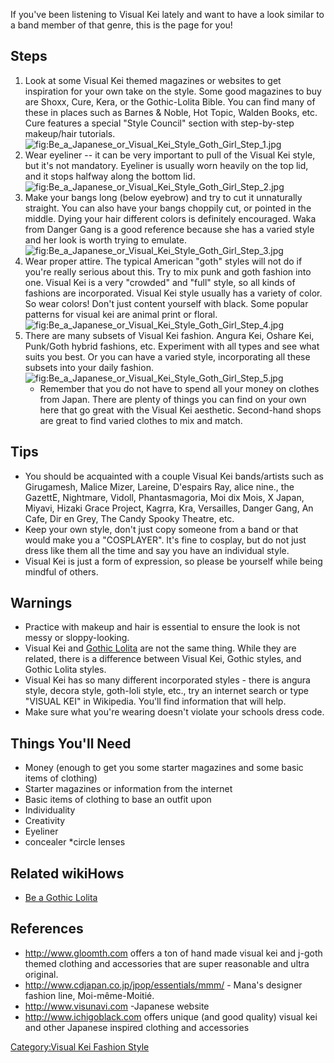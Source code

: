 

If you've been listening to Visual Kei lately and want to have a look
similar to a band member of that genre, this is the page for you!

## Steps

1.  Look at some Visual Kei themed magazines or websites to get
    inspiration for your own take on the style. Some good magazines to
    buy are Shoxx, Cure, Kera, or the Gothic-Lolita Bible. You can find
    many of these in places such as Barnes & Noble, Hot Topic, Walden
    Books, etc. Cure features a special "Style Council" section with
    step-by-step makeup/hair
    tutorials.![](Be_a_Japanese_or_Visual_Kei_Style_Goth_Girl_Step_1.jpg "fig:Be_a_Japanese_or_Visual_Kei_Style_Goth_Girl_Step_1.jpg")
2.  Wear eyeliner -- it can be very important to pull of the Visual Kei
    style, but it's not mandatory. Eyeliner is usually worn heavily on
    the top lid, and it stops halfway along the bottom
    lid.![](Be_a_Japanese_or_Visual_Kei_Style_Goth_Girl_Step_2.jpg "fig:Be_a_Japanese_or_Visual_Kei_Style_Goth_Girl_Step_2.jpg")
3.  Make your bangs long (below eyebrow) and try to cut it unnaturally
    straight. You can also have your bangs choppily cut, or pointed in
    the middle. Dying your hair different colors is definitely
    encouraged. Waka from Danger Gang is a good reference because she
    has a varied style and her look is worth trying to
    emulate.![](Be_a_Japanese_or_Visual_Kei_Style_Goth_Girl_Step_3.jpg "fig:Be_a_Japanese_or_Visual_Kei_Style_Goth_Girl_Step_3.jpg")
4.  Wear proper attire. The typical American "goth" styles will not do
    if you're really serious about this. Try to mix punk and goth
    fashion into one. Visual Kei is a very "crowded" and "full" style,
    so all kinds of fashions are incorporated. Visual Kei style usually
    has a variety of color. So wear colors! Don't just content yourself
    with black. Some popular patterns for visual kei are animal print or
    floral.![](Be_a_Japanese_or_Visual_Kei_Style_Goth_Girl_Step_4.jpg "fig:Be_a_Japanese_or_Visual_Kei_Style_Goth_Girl_Step_4.jpg")
5.  There are many subsets of Visual Kei fashion. Angura Kei, Oshare
    Kei, Punk/Goth hybrid fashions, etc. Experiment with all types and
    see what suits you best. Or you can have a varied style,
    incorporating all these subsets into your daily
    fashion.![](Be_a_Japanese_or_Visual_Kei_Style_Goth_Girl_Step_5.jpg "fig:Be_a_Japanese_or_Visual_Kei_Style_Goth_Girl_Step_5.jpg")
    -   Remember that you do not have to spend all your money on clothes
        from Japan. There are plenty of things you can find on your own
        here that go great with the Visual Kei aesthetic. Second-hand
        shops are great to find varied clothes to mix and match.

## Tips

-   You should be acquainted with a couple Visual Kei bands/artists such
    as Girugamesh, Malice Mizer, Lareine, D'espairs Ray, alice nine.,
    the GazettE, Nightmare, Vidoll, Phantasmagoria, Moi dix Mois, X
    Japan, Miyavi, Hizaki Grace Project, Kagrra, Kra, Versailles, Danger
    Gang, An Cafe, Dir en Grey, The Candy Spooky Theatre, etc.
-   Keep your own style, don't just copy someone from a band or that
    would make you a "COSPLAYER". It's fine to cosplay, but do not just
    dress like them all the time and say you have an individual style.
-   Visual Kei is just a form of expression, so please be yourself while
    being mindful of others.

## Warnings

-   Practice with makeup and hair is essential to ensure the look is not
    messy or sloppy-looking.
-   Visual Kei and [Gothic Lolita](Be_a_Gothic_Lolita "wikilink") are
    not the same thing. While they are related, there is a difference
    between Visual Kei, Gothic styles, and Gothic Lolita styles.
-   Visual Kei has so many different incorporated styles - there is
    angura style, decora style, goth-loli style, etc., try an internet
    search or type "VISUAL KEI" in Wikipedia. You'll find information
    that will help.
-   Make sure what you're wearing doesn't violate your schools dress
    code.

## Things You'll Need

-   Money (enough to get you some starter magazines and some basic items
    of clothing)
-   Starter magazines or information from the internet
-   Basic items of clothing to base an outfit upon
-   Individuality
-   Creativity
-   Eyeliner
-   concealer \*circle lenses

## Related wikiHows

-   [Be a Gothic Lolita](Be_a_Gothic_Lolita "wikilink")

## References

-   <http://www.gloomth.com> offers a ton of hand made visual kei and
    j-goth themed clothing and accessories that are super reasonable and
    ultra original.
-   <http://www.cdjapan.co.jp/jpop/essentials/mmm/> - Mana's designer
    fashion line, Moi-même-Moitié.
-   <http://www.visunavi.com> -Japanese website
-   <http://www.ichigoblack.com> offers unique (and good quality) visual
    kei and other Japanese inspired clothing and accessories

[Category:Visual Kei Fashion
Style](Category:Visual_Kei_Fashion_Style "wikilink")
